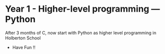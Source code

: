 # Year 1 - Higher-level programming ― Python
After 3 months of C, now start with Python as higher level programming in Holberton School

+ Have Fun !!
